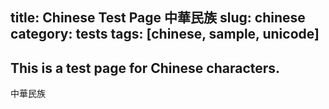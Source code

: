 title: Chinese Test Page 中華民族
slug: chinese
category: tests
tags: [chinese, sample, unicode]
---
This is a test page for Chinese characters.
------------------------------

中華民族
